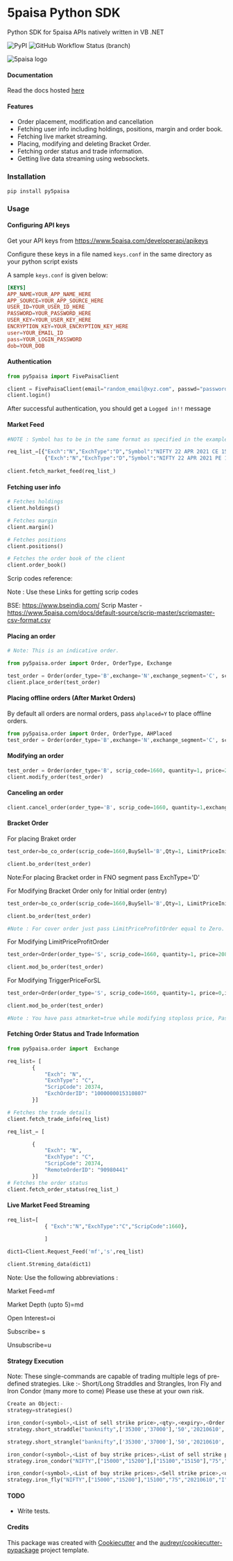 # 5paisa Python SDK

Python SDK for 5paisa APIs natively written in VB .NET

![PyPI](https://img.shields.io/pypi/v/py5paisa)
![GitHub Workflow Status (branch)](https://img.shields.io/github/workflow/status/5paisa/py5paisa/Publish%20package/master)

![5paisa logo](./docs/images/5-paisa-img.jpg)

#### Documentation

Read the docs hosted [here](https://5paisa.github.io/)

#### Features

-   Order placement, modification and cancellation
-   Fetching user info including holdings, positions, margin and order book.
-   Fetching live market streaming.
-   Placing, modifying and deleting Bracket Order.
-   Fetching order status and trade information.
-   Getting live data streaming using websockets.

### Installation

`pip install py5paisa`

### Usage

#### Configuring API keys

Get your API keys from https://www.5paisa.com/developerapi/apikeys

Configure these keys in a file named `keys.conf` in the same directory as your python script exists

A sample `keys.conf` is given below:

```conf
[KEYS]
APP_NAME=YOUR_APP_NAME_HERE
APP_SOURCE=YOUR_APP_SOURCE_HERE
USER_ID=YOUR_USER_ID_HERE
PASSWORD=YOUR_PASSWORD_HERE
USER_KEY=YOUR_USER_KEY_HERE
ENCRYPTION_KEY=YOUR_ENCRYPTION_KEY_HERE
user=YOUR_EMAIL_ID
pass=YOUR_LOGIN_PASSWORD
dob=YOUR_DOB
```


#### Authentication

```py
from py5paisa import FivePaisaClient

client = FivePaisaClient(email="random_email@xyz.com", passwd="password", dob="YYYYMMDD")
client.login()
```

After successful authentication, you should get a `Logged in!!` message
#### Market Feed

```py
#NOTE : Symbol has to be in the same format as specified in the example below.

req_list_=[{"Exch":"N","ExchType":"D","Symbol":"NIFTY 22 APR 2021 CE 15200.00","Expiry":"20210422","StrikePrice":"15200","OptionType":"CE"},
            {"Exch":"N","ExchType":"D","Symbol":"NIFTY 22 APR 2021 PE 15200.00","Expiry":"20210422","StrikePrice":"15200","OptionType":"PE"}]
            
client.fetch_market_feed(req_list_)
```

#### Fetching user info

```py
# Fetches holdings
client.holdings()

# Fetches margin
client.margin()

# Fetches positions
client.positions()

# Fetches the order book of the client
client.order_book()

```

Scrip codes reference:

Note : Use these Links for getting scrip codes

BSE: https://www.bseindia.com/
Scrip Master - https://www.5paisa.com/docs/default-source/scrip-master/scripmaster-csv-format.csv
#### Placing an order

```py
# Note: This is an indicative order.

from py5paisa.order import Order, OrderType, Exchange

test_order = Order(order_type='B',exchange='N',exchange_segment='C', scrip_code=1660, quantity=1, price=205,is_intraday=True,atmarket=False)
client.place_order(test_order)

```
#### Placing offline orders (After Market Orders)

By default all orders are normal orders, pass `ahplaced=Y` to place offline orders.

```py
from py5paisa.order import Order, OrderType, AHPlaced
test_order = Order(order_type='B',exchange='N',exchange_segment='C', scrip_code=1660, quantity=1, price=205,is_intraday=False,atmarket=False, ahplaced='Y')
```

#### Modifying an order

```py
test_order = Order(order_type='B', scrip_code=1660, quantity=1, price=205,is_intraday=False,exchange='N',exchange_segment='C',atmarket=True,exch_order_id="12345678" )
client.modify_order(test_order)
```

#### Canceling an order

```py
client.cancel_order(order_type='B', scrip_code=1660, quantity=1,exchange='N',exchange_segment='C',exch_order_id='12345678')
```
#### Bracket Order 



For placing Braket order
```py
test_order=bo_co_order(scrip_code=1660,BuySell='B',Qty=1, LimitPriceInitialOrder=205,TriggerPriceInitialOrder=0,LimitPriceProfitOrder=215.0,TriggerPriceForSL=203,ExchType='C',Exch='N',RequestType='P',AtMarket=False)

client.bo_order(test_order)
```
Note:For placing Bracket order in FNO segment pass ExchType='D'

For Modifying Bracket Order only for Initial order (entry)
```py
test_order=bo_co_order(scrip_code=1660,BuySell='B',Qty=1, LimitPriceInitialOrder=203,TriggerPriceInitialOrder=0,LimitPriceProfitOrder=208.0,TriggerPriceForSL=202,ExchType='C',Exch='N',RequestType='M',AtMarket=False,ExchOrderId='12345678')

client.bo_order(test_order)

#Note : For cover order just pass LimitPriceProfitOrder equal to Zero.
```

For Modifying LimitPriceProfitOrder 
```py
test_order=Order(order_type='S', scrip_code=1660, quantity=1, price=208.50,is_intraday=True,exchange='N',exchange_segment='C',atmarket=False,exch_order_id="12345678" ,order_for='M')

client.mod_bo_order(test_order)
```
For Modifying TriggerPriceForSL
```py
test_order=Order(order_type='S', scrip_code=1660, quantity=1, price=0,is_intraday=True,exchange='N',exchange_segment='C',atmarket=True,exch_order_id="123456789" ,stoploss_price=201.50,is_stoploss_order=True,order_for='M')

client.mod_bo_order(test_order)

#Note : You have pass atmarket=true while modifying stoploss price, Pass ExchorderId for the particular leg to modify.
```

#### Fetching Order Status and Trade Information

```py
from py5paisa.order import  Exchange

req_list= [
        {
            "Exch": "N",
            "ExchType": "C",
            "ScripCode": 20374,
            "ExchOrderID": "1000000015310807"
        }]

# Fetches the trade details
client.fetch_trade_info(req_list)

req_list_= [

        {
            "Exch": "N",
            "ExchType": "C",
            "ScripCode": 20374,
            "RemoteOrderID": "90980441"
        }]
# Fetches the order status
client.fetch_order_status(req_list_)

```
#### Live Market Feed Streaming

```py
req_list=[
            { "Exch":"N","ExchType":"C","ScripCode":1660},
            
            ]

dict1=Client.Request_Feed('mf','s',req_list)

client.Streming_data(dict1)
```
Note: Use the following abbreviations :

Market Feed=mf

Market Depth (upto 5)=md

Open Interest=oi

Subscribe= s

Unsubscribe=u

#### Strategy Execution

Note: These single-commands are capable of trading multiple legs of pre-defined strategies.
Like :- Short/Long Straddles and Strangles, Iron Fly and Iron Condor (many more to come)
Please use these at your own risk.
```py
Create an Object:-
strategy=strategies()

iron_condor(<symbol>,<List of sell strike price>,<qty>,<expiry>,<Order Type>)
strategy.short_straddle("banknifty",['35300','37000'],'50','20210610','I')

strategy.short_strangle("banknifty",['35300','37000'],'50','20210610','D')

iron_condor(<symbol>,<List of buy strike prices>,<List of sell strike price>,<qty>,<expiry>,<Order Type>)
strategy.iron_condor("NIFTY",["15000","15200"],["15100","15150"],"75","20210603","I")

iron_condor(<symbol>,<List of buy strike prices>,<Sell strike price>,<qty>,<expiry>,<Order Type>)
strategy.iron_fly("NIFTY",["15000","15200"],"15100","75","20210610","I")

```

#### TODO
 - Write tests.


#### Credits

This package was created with
[Cookiecutter](https://github.com/audreyr/cookiecutter) and the
[audreyr/cookiecutter-pypackage](https://github.com/audreyr/cookiecutter-pypackage)
project template.
